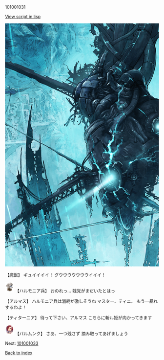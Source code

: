 101001031

[View script in lisp](../scripts/101001031.txt)

![underground_world_3.png](../images/backgrounds/underground_world_3.png)

【魔獣】
ギュイイイイ！
グウウウウウウウイイイ！

<img src="../images/units/3810001.png" alt="3810001.png" height="34"/>
【ハルモニア兵】
おのれっ…
残党がまだいたとはっ

【アルマス】
ハルモニア兵は消耗が激しそうね
マスター、ティニ、
もう一暴れするわよ！

【ティターニア】
待って下さい、アルマス
こちらに斬ル姫が向かってきます

<img src="../images/units/3100911.png" alt="3100911.png" height="34"/>
【バルムンク】
さあ、一つ残さず
摘み取ってあげましょう

Next: [101001033](101001033.md)

[Back to index](index.md)
